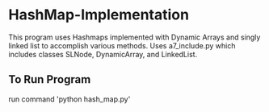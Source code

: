 # HashMap-Implementation
This program uses Hashmaps implemented with Dynamic Arrays and singly linked list to accomplish various  methods. Uses a7_include.py which includes classes SLNode, DynamicArray, and LinkedList.

## To Run Program
run command 'python hash_map.py'
